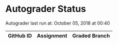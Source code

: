 # Autograder Status
Autograder last run at: October 05, 2018 at 00:40

| GitHub ID | Assignment | Graded Branch |
|-----------|------------|---------------|
